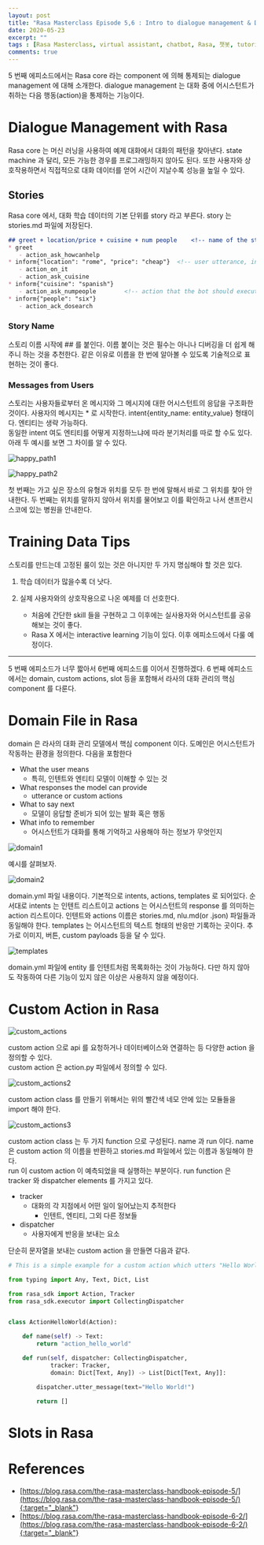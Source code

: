 ```yaml
---
layout: post
title: "Rasa Masterclass Episode 5,6 : Intro to dialogue management & Domain, Custom Actions and Slots"
date: 2020-05-23
excerpt: ""
tags : [Rasa Masterclass, virtual assistant, chatbot, Rasa, 챗봇, tutorial, dialogue management]
comments: true
---
```


5 번째 에피소드에서는 Rasa core 라는 component 에 의해 통제되는 dialogue management 에 대해 소개한다.
dialogue management 는 대화 중에 어시스턴트가 취하는 다음 행동(action)을 통제하는 기능이다.

# Dialogue Management with Rasa

Rasa core 는 머신 러닝을 사용하여 예제 대화에서 대화의 패턴을 찾아낸다. state machine 과 달리, 모든 가능한 경우를 프로그래밍하지 않아도 된다.
또한 사용자와 상호작용하면서 직접적으로 대화 데이터를 얻어 시간이 지날수록 성능을 높일 수 있다.

## Stories

Rasa core 에서, 대화 학습 데이터의 기본 단위를 story 라고 부른다. story 는 stories.md 파일에 저장된다.

```markdown
## greet + location/price + cuisine + num people    <!-- name of the story - just for debugging -->
* greet
   - action_ask_howcanhelp
* inform{"location": "rome", "price": "cheap"}  <!-- user utterance, in format intent{entities} -->
   - action_on_it
   - action_ask_cuisine
* inform{"cuisine": "spanish"}
   - action_ask_numpeople        <!-- action that the bot should execute -->
* inform{"people": "six"}
   - action_ack_dosearch
```

### Story Name

스토리 이름 시작에 ## 를 붙인다. 이름 붙이는 것은 필수는 아니나 디버깅을 더 쉽게 해주니 하는 것을 추천한다.
같은 이유로 이름을 한 번에 알아볼 수 있도록 기술적으로 표현하는 것이 좋다.

### Messages from Users

스토리는 사용자들로부터 온 메시지와 그 메시지에 대한 어시스턴트의 응답을 구조화한 것이다. 사용자의 메시지는 * 로 시작한다.
intent{entity_name: entity_value} 형태이다. 엔티티는 생략 가능하다.  
동일한 intent 여도 엔티티를 어떻게 지정하느냐에 따라 분기처리를 따로 할 수도 있다.
아래 두 예시를 보면 그 차이를 알 수 있다.

![happy_path1](../assets/img/post/20200523-rasa-episode5/happy_path_1.png)

![happy_path2](../assets/img/post/20200523-rasa-episode5/happy_path_2.png)

첫 번째는 가고 싶은 장소의 유형과 위치를 모두 한 번에 말해서 바로 그 위치를 찾아 안내한다.
두 번째는 위치를 말하지 않아서 위치를 물어보고 이를 확인하고 나서 샌프란시스코에 있는 병원을 안내한다.


# Training Data Tips

스토리를 만드는데 고정된 룰이 있는 것은 아니지만 두 가지 명심해야 할 것은 있다.

1. 학습 데이터가 많을수록 더 낫다. 

2. 실제 사용자와의 상호작용으로 나온 예제를 더 선호한다.
    * 처음에 간단한 skill 들을 구현하고 그 이후에는 실사용자와 어시스턴트를 공유해보는 것이 좋다.
    * Rasa X 에서는 interactive learning 기능이 있다. 이후 에피소드에서 다룰 예정이다.
    

---

5 번째 에피소드가 너무 짧아서 6번째 에피소드를 이어서 진행하겠다.
6 번째 에피소드에서는 domain, custom actions, slot 등을 포함해서 라사의 대화 관리의 핵심 component 를 다룬다.

# Domain File in Rasa

domain 은 라사의 대화 관리 모델에서 핵심 component 이다. 도메인은 어시스턴트가 작동하는 환경을 정의한다.
다음을 포함한다
* What the user means
    - 특히, 인텐트와 엔티티 모델이 이해할 수 있는 것
* What responses the model can provide
    - utterance or custom actions
* What to say next
    - 모델이 응답할 준비가 되어 있는 발화 혹은 행동
* What info to remember
    - 어시스턴트가 대화를 통해 기억하고 사용해야 하는 정보가 무엇인지
    

![domain1](../assets/img/post/20200523-rasa-episode5/domain_1.png)

예시를 살펴보자.

![domain2](../assets/img/post/20200523-rasa-episode5/domain_2.png)

domain.yml 파일 내용이다. 기본적으로 intents, actions, templates 로 되어있다. 
순서대로 intents 는 인텐트 리스트이고 actions 는 어시스턴트의 response 를 의미하는 action 리스트이다.
인텐트와 actions 이름은 stories.md, nlu.md(or .json) 파일들과 동일해야 한다.
templates 는 어시스턴트의 텍스트 형태의 반응만 기록하는 곳이다. 추가로 이미지, 버튼, custom payloads 등을 달 수 있다.

![templates](../assets/img/post/20200523-rasa-episode5/templates.png)

domain.yml 파일에 entity 를 인텐트처럼 목록화하는 것이 가능하다. 다만 하지 않아도 작동하여 다른 기능이 있지
않은 이상은 사용하지 않을 예정이다.


# Custom Action in Rasa

![custom_actions](../assets/img/post/20200523-rasa-episode5/custom_actions.png)

custom action 으로 api 를 요청하거나 데이터베이스와 연결하는 등 다양한 action 을 정의할 수 있다.  
custom action 은 action.py 파일에서 정의할 수 있다.

![custom_actions2](../assets/img/post/20200523-rasa-episode5/import_custom_actions_file.png)

custom action class 를 만들기 위해서는 위의 빨간색 네모 안에 있는 모듈들을 import 해야 한다.

![custom_actions3](../assets/img/post/20200523-rasa-episode5/import%20custom%20actions%20hello%20world%20name%20and%20run.png)

custom action class 는 두 가지 function 으로 구성된다. name 과 run 이다.
name 은 custom action 의 이름을 반환하고 stories.md 파일에서 있는 이름과 동일해야 한다.  
run 이 custom action 이 예측되었을 때 실행하는 부분이다. run function 은 tracker 와 dispatcher elements 를 가지고 있다.
* tracker
    - 대화의 각 지점에서 어떤 일이 일어났는지 추적한다
        - 인텐트, 엔티티, 그외 다른 정보들 
* dispatcher
    - 사용자에게 반응을 보내는 요소
    
단순히 문자열을 보내는 custom action 을 만들면 다음과 같다.

```python
# This is a simple example for a custom action which utters "Hello World!"

from typing import Any, Text, Dict, List

from rasa_sdk import Action, Tracker
from rasa_sdk.executor import CollectingDispatcher


class ActionHelloWorld(Action):

    def name(self) -> Text:
        return "action_hello_world"

    def run(self, dispatcher: CollectingDispatcher,
            tracker: Tracker,
            domain: Dict[Text, Any]) -> List[Dict[Text, Any]]:

        dispatcher.utter_message(text="Hello World!")

        return []
``` 

# Slots in Rasa










# References

* [https://blog.rasa.com/the-rasa-masterclass-handbook-episode-5/](https://blog.rasa.com/the-rasa-masterclass-handbook-episode-5/){:target="_blank"}
* [https://blog.rasa.com/the-rasa-masterclass-handbook-episode-6-2/](https://blog.rasa.com/the-rasa-masterclass-handbook-episode-6-2/){:target="_blank"}

